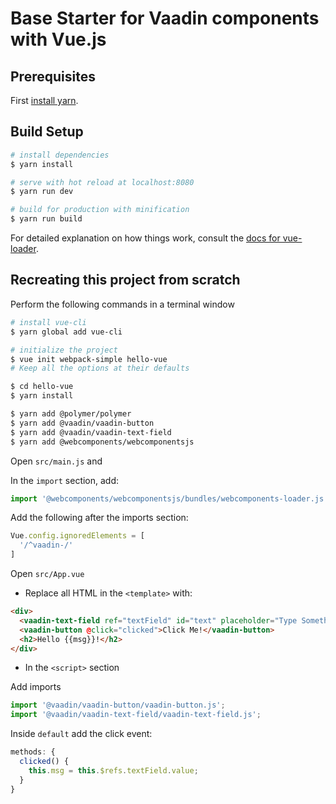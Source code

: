 # Base Starter for Vaadin components with Vue.js

## Prerequisites

First [install yarn](https://yarnpkg.com/docs/install).

## Build Setup

``` bash
# install dependencies
$ yarn install

# serve with hot reload at localhost:8080
$ yarn run dev

# build for production with minification
$ yarn run build
```

For detailed explanation on how things work, consult the [docs for vue-loader](http://vuejs.github.io/vue-loader).


## Recreating this project from scratch

Perform the following commands in a terminal window
``` bash
# install vue-cli
$ yarn global add vue-cli

# initialize the project
$ vue init webpack-simple hello-vue
# Keep all the options at their defaults

$ cd hello-vue
$ yarn install

$ yarn add @polymer/polymer
$ yarn add @vaadin/vaadin-button
$ yarn add @vaadin/vaadin-text-field
$ yarn add @webcomponents/webcomponentsjs
```


Open `src/main.js` and

In the `import` section, add:

``` typescript
import '@webcomponents/webcomponentsjs/bundles/webcomponents-loader.js';
```

Add the following after the imports section:

``` javascript
Vue.config.ignoredElements = [
  '/^vaadin-/'
]
```

Open `src/App.vue`
*	Replace all HTML in the `<template>` with:
``` html
<div>
  <vaadin-text-field ref="textField" id="text" placeholder="Type Something"></vaadin-text-field>
  <vaadin-button @click="clicked">Click Me!</vaadin-button>
  <h2>Hello {{msg}}!</h2>
</div>
```

* In the `<script>` section

Add imports

``` typescript
import '@vaadin/vaadin-button/vaadin-button.js';
import '@vaadin/vaadin-text-field/vaadin-text-field.js';
```

Inside `default` add the click event:

``` javascript
methods: {
  clicked() {
    this.msg = this.$refs.textField.value;
  }
}
```
